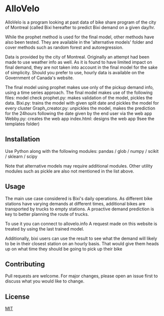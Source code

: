 # AlloVelo

AlloVelo is a program looking at past data of bike share program of the city of Montreal (called Bixi hereafter to predict Bixi demand on a given day/hr. 

While the prophet method is used for the final model, other methods have also been tested. They are available  in the 'alternative models' folder and cover methods such as random forest and autoregression.

Data is provided by the city of Montreal. Originally an attempt had been made to use weather info as well. As it is found to have limited impact on final demand, they are not taken into account in the final model for the sake of simplicity. Should you prefer to use, hourly data is available on the Government of Canada's website.

The final model using prophet makes use only of the pickup demand info, using a time series approach. The final model makes use of the following files:
model check prophet.py: makes validation of the model, pickles the data.
Bixi.py: trains the model with given split date and pickles the model for every cluster
Graph_creator.py: unpickles the model, makes the prediction for the 24hours following the date given by the end user via the web app
Webby.py: creates the web app
index.html: designs the web app 9see the templates folder)

## Installation

Use Python along with the following modules:
pandas / glob / numpy / scikit / sklearn / scipy

Note that alternative models may require additional modules. Other utility modules such as pickle are also not mentioned in the list above.

## Usage
The main use case considered is Bixi's daily operations. As different bike stations have varying demands at different times, additional bikes are transported by trucks to empty stations. A proactive demand prediction is key to better planning the route of trucks.

To use it you can connect to allovelo.info A request made on this website is treated by using the last trained model.

Additionally, bixi users can use the result to see what the demand will likely to be in their closest station on an hourly basis. That would give them heads up on what time they should be going to pick up their bike

## Contributing
Pull requests are welcome. For major changes, please open an issue first to discuss what you would like to change.


## License
[MIT](https://choosealicense.com/licenses/mit/)